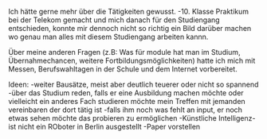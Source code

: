 Ich hätte gerne mehr über die Tätigkeiten gewusst. 
-10. Klasse Praktikum bei der Telekom gemacht und mich danach für den Studiengang entschieden, 
konnte mir dennoch nicht so richtig ein Bild darüber machen wo genau man alles mit diesem Studiengang arbeiten kannn.

Über meine anderen Fragen (z.B: Was für module hat man im Studium, Übernahmechancen, weitere Fortbildungsmöglichkeiten) 
hatte ich mich mit Messen, Berufswahltagen in der Schule und dem Internet vorbereitet.


Ideen: 
-weiter Bausätze, meist aber deutlich teuerer oder nicht so spannend
-über das Studium reden, falls er eine Ausbildung machen möchte oder vielleicht ein anderes Fach studieren möchte mein
Treffen mit jemanden vereinbaren der dort tätig ist
-falls ihm noch was fehlt an input, er noch etwas sehen möchte das probieren zu ermöglichen
-Künstliche Intelligenz- ist nicht ein ROboter in Berlin ausgestellt
-Paper vorstellen

